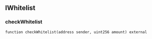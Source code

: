 ## IWhitelist

### checkWhitelist

```solidity
function checkWhitelist(address sender, uint256 amount) external
```
